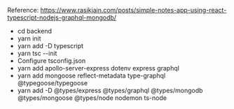 Reference: https://www.rasikjain.com/posts/simple-notes-app-using-react-typescript-nodejs-graphql-mongodb/
- cd backend
- yarn init
- yarn add -D typescript
- yarn tsc --init
- Configure tsconfig.json
- yarn add apollo-server-express dotenv express graphql
- yarn add mongoose reflect-metadata type-graphql @typegoose/typegoose
- yarn add -D @types/express @types/graphql @types/mongodb @types/mongoose @types/node nodemon ts-node